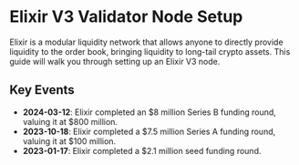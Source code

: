 # Elixir V3 Validator Node Setup

Elixir is a modular liquidity network that allows anyone to directly provide liquidity to the order book, bringing liquidity to long-tail crypto assets. This guide will walk you through setting up an Elixir V3 node.

## Key Events

- **2024-03-12**: Elixir completed an $8 million Series B funding round, valuing it at $800 million.
- **2023-10-18**: Elixir completed a $7.5 million Series A funding round, valuing it at $100 million.
- **2023-01-17**: Elixir completed a $2.1 million seed funding round.

